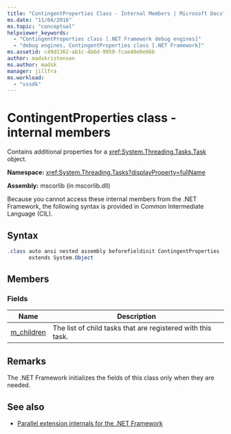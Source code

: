 ```yaml
---
title: "ContingentProperties Class - Internal Members | Microsoft Docs"
ms.date: "11/04/2016"
ms.topic: "conceptual"
helpviewer_keywords:
  - "ContingentProperties class [.NET Framework debug engines]"
  - "debug engines, ContingentProperties class [.NET Framework]"
ms.assetid: c49d1362-ab1c-4b6d-9950-fcae40e0e66b
author: madskristensen
ms.author: madsk
manager: jillfra
ms.workload:
  - "vssdk"
---
```

# ContingentProperties class - internal members
Contains additional properties for a <xref:System.Threading.Tasks.Task> object.

 **Namespace:** <xref:System.Threading.Tasks?displayProperty=fullName>

 **Assembly:** mscorlib (in mscorlib.dll)

 Because you cannot access these internal members from the .NET Framework, the following syntax is provided in Common Intermediate Language (CIL).

## Syntax

```csharp
.class auto ansi nested assembly beforefieldinit ContingentProperties
       extends System.Object
```

## Members

### Fields

|Name|Description|
|----------|-----------------|
|[m_children](../../extensibility/debugger/m-children-field.md)|The list of child tasks that are registered with this task.|

## Remarks
 The .NET Framework initializes the fields of this class only when they are needed.

## See also
- [Parallel extension internals for the .NET Framework](../../extensibility/debugger/parallel-extension-internals-for-the-dotnet-framework.md)